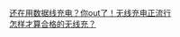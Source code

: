   
[还在用数据线充电？你out了！无线充电正流行](http://www.dianyue.me/archives/025/qptqgmgpi6refayg/)  
[怎样才算合格的无线充？](http://www.dianyue.me/archives/872/othxbrxwamfjojn6/)
